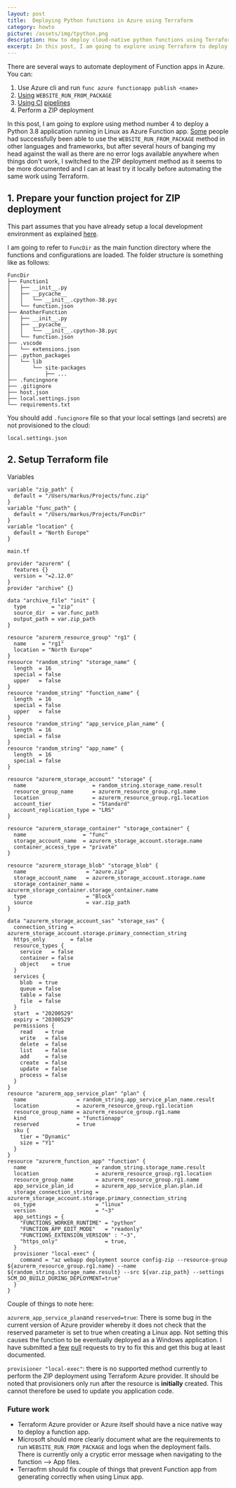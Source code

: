 ```yaml
---
layout: post
title:  Deploying Python functions in Azure using Terraform
category: howto
picture: /assets/img/tpython.png
description: How to deploy cloud-native python functions using Terraform
excerpt: In this post, I am going to explore using Terraform to deploy a Python 3.8 application running in Linux as Azure Function app.
---
```


There are several ways to automate deployment of Function apps in Azure. You can:
1. Use Azure cli and run `func azure functionapp publish <name>`
2. [Using](https://docs.microsoft.com/en-us/azure/azure-functions/run-functions-from-deployment-package) `WEBSITE_RUN_FROM_PACKAGE`
3. [Using CI](https://docs.microsoft.com/en-us/azure/azure-functions/functions-how-to-azure-devops?tabs=csharp) [pipelines](https://docs.microsoft.com/en-us/azure/azure-functions/functions-how-to-github-actions?tabs=javascript)
4. Perform a ZIP deployment

In this post, I am going to explore using method number 4 to deploy a Python 3.8 application running in Linux as Azure Function app. [Some](https://markheath.net/post/run-from-package) people had successfully been able to use the `WEBSITE_RUN_FROM_PACKAGE` method in other languages and frameworks, but after several hours of banging my head against the wall as there are no error logs available anywhere when things don't work, I switched to the ZIP deployment method as it seems to be more documented and I can at least try it locally before automating the same work using Terraform.

## 1. Prepare your function project for ZIP deployment
This part assumes that you have already setup a local development environment as explained [here](https://docs.microsoft.com/en-us/azure/azure-functions/functions-run-local?tabs=macos%2Cpython%2Cbash#start).

I am going to refer to `FuncDir` as the main function directory where the functions and configurations are loaded. The folder structure is something like as follows:

```
FuncDir
├── Function1
│   ├── __init__.py
│   ├── __pycache__
│   │   └── __init__.cpython-38.pyc
│   └── function.json
├── AnotherFunction
│   ├── __init__.py
│   ├── __pycache__
│   │   └── __init__.cpython-38.pyc
│   └── function.json
├── .vscode
│   └── extensions.json
├── .python_packages
│   └── lib
│       └── site-packages
│           ├── ...
├── .funcingnore
├── .gitignore
├── host.json
├── local.settings.json
└── requirements.txt
```

You should add `.funcignore` file so that your local settings (and secrets) are not provisioned to the cloud:
```
local.settings.json
```

## 2. Setup Terraform file
Variables
```
variable "zip_path" {
  default = "/Users/markus/Projects/func.zip"
}
variable "func_path" {
  default = "/Users/markus/Projects/FuncDir"
}
variable "location" {
  default = "North Europe"
}
```

`main.tf`

```
provider "azurerm" {
  features {}
  version = "=2.12.0"
}
provider "archive" {}

data "archive_file" "init" {
  type        = "zip"
  source_dir  = var.func_path
  output_path = var.zip_path
}

resource "azurerm_resource_group" "rg1" {
  name     = "rg1"
  location = "North Europe"
}
resource "random_string" "storage_name" {
  length  = 16
  special = false
  upper   = false
}
resource "random_string" "function_name" {
  length  = 16
  special = false
  upper   = false
}
resource "random_string" "app_service_plan_name" {
  length  = 16
  special = false
}
resource "random_string" "app_name" {
  length  = 16
  special = false
}

resource "azurerm_storage_account" "storage" {
  name                     = random_string.storage_name.result
  resource_group_name      = azurerm_resource_group.rg1.name
  location                 = azurerm_resource_group.rg1.location
  account_tier             = "Standard"
  account_replication_type = "LRS"
}

resource "azurerm_storage_container" "storage_container" {
  name                  = "func"
  storage_account_name  = azurerm_storage_account.storage.name
  container_access_type = "private"
}

resource "azurerm_storage_blob" "storage_blob" {
  name                   = "azure.zip"
  storage_account_name   = azurerm_storage_account.storage.name
  storage_container_name = azurerm_storage_container.storage_container.name
  type                   = "Block"
  source                 = var.zip_path
}

data "azurerm_storage_account_sas" "storage_sas" {
  connection_string = azurerm_storage_account.storage.primary_connection_string
  https_only        = false
  resource_types {
    service   = false
    container = false
    object    = true
  }
  services {
    blob  = true
    queue = false
    table = false
    file  = false
  }
  start  = "20200529"
  expiry = "20300529"
  permissions {
    read    = true
    write   = false
    delete  = false
    list    = false
    add     = false
    create  = false
    update  = false
    process = false
  }
}
resource "azurerm_app_service_plan" "plan" {
  name                = random_string.app_service_plan_name.result
  location            = azurerm_resource_group.rg1.location
  resource_group_name = azurerm_resource_group.rg1.name
  kind                = "functionapp"
  reserved            = true
  sku {
    tier = "Dynamic"
    size = "Y1"
  }
}
resource "azurerm_function_app" "function" {
  name                      = random_string.storage_name.result
  location                  = azurerm_resource_group.rg1.location
  resource_group_name       = azurerm_resource_group.rg1.name
  app_service_plan_id       = azurerm_app_service_plan.plan.id
  storage_connection_string = azurerm_storage_account.storage.primary_connection_string
  os_type                   = "linux"
  version                   = "~3"
  app_settings = {
    "FUNCTIONS_WORKER_RUNTIME" = "python"
    "FUNCTION_APP_EDIT_MODE"   = "readonly"
    "FUNCTIONS_EXTENSION_VERSION" : "~3",
    "https_only"               = true,
  }
  provisioner "local-exec" {
    command = "az webapp deployment source config-zip --resource-group ${azurerm_resource_group.rg1.name} --name ${random_string.storage_name.result} --src ${var.zip_path} --settings SCM_DO_BUILD_DURING_DEPLOYMENT=true"
  }
}
```

Couple of things to note here:

`azurerm_app_service_plan`and `reserved=true`: There is some bug in the current version of Azure provider whereby it does not check that the reserved parameter is set to true when creating a Linux app. Not setting this causes the function to be eventually deployed as a Windows application. I have submitted a [few](https://github.com/terraform-providers/terraform-provider-azurerm/pull/7146) [pull](https://github.com/terraform-providers/terraform-provider-azurerm/commit/502154ad7926ab8fdd01f9adf9f0e261565a5e4e) requests to try to fix this and get this bug at least documented.

`provisioner "local-exec"`: there is no supported method currently to perform the ZIP deployment using Terraform Azure provider. It should be noted that provisioners only run after the resource is **initially** created. This cannot therefore be used to update you application code.


### Future work

- Terraform Azure provider or Azure itself should have a nice native way to deploy a function app.
- Microsoft should more clearly document what are the requirements to run `WEBSITE_RUN_FROM_PACKAGE` and logs when the deployment fails. There is currently only a cryptic error message when navigating to the function --> App files.
- Terraofrm should fix couple of things that prevent Function app from generating correctly when using Linux app.
